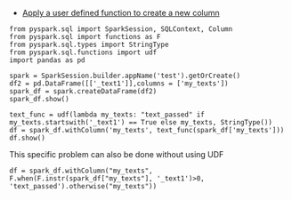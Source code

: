 * [Apply a user defined function to create a new column](https://stackoverflow.com/questions/57095416/what-is-wrong-with-this-function-on-pyspark/57097490#57097490)
```
from pyspark.sql import SparkSession, SQLContext, Column
from pyspark.sql import functions as F
from pyspark.sql.types import StringType
from pyspark.sql.functions import udf
import pandas as pd

spark = SparkSession.builder.appName('test').getOrCreate()
df2 = pd.DataFrame([['_text1']],columns = ['my_texts'])
spark_df = spark.createDataFrame(df2)
spark_df.show()

text_func = udf(lambda my_texts: "text_passed" if my_texts.startswith('_text1') == True else my_texts, StringType())
df = spark_df.withColumn('my_texts', text_func(spark_df['my_texts']))
df.show()

```

This specific problem can also be done without using UDF
```
df = spark_df.withColumn("my_texts", F.when(F.instr(spark_df["my_texts"], '_text1')>0, 'text_passed').otherwise("my_texts"))
```
